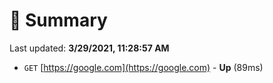 # 📖 Summary
Last updated: **3/29/2021, 11:28:57 AM**

- `GET` [https://google.com](https://google.com) - **Up** (89ms)
